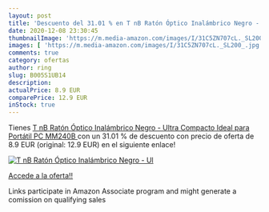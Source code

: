 ```yaml
---
layout: post
title: 'Descuento del 31.01 % en T nB Ratón Óptico Inalámbrico Negro - Ul'
date: 2020-12-08 23:30:45
thumbnailImage: 'https://m.media-amazon.com/images/I/31C5ZN707cL._SL200_.jpg'
images: [ 'https://m.media-amazon.com/images/I/31C5ZN707cL._SL200_.jpg' ]
comments: true
category: ofertas
author: ring
slug: B005S1UB14
description:
actualPrice: 8.9 EUR
comparePrice: 12.9 EUR
inStock: true
---
```


Tienes [T nB Ratón Óptico Inalámbrico Negro - Ultra Compacto  Ideal para Portátil PC  MM240B ](https://www.amazon.es/dp/B005S1UB14/?tag=tolees-21) con un 31.01 % de descuento con precio de oferta de 8.9 EUR (original: 12.9 EUR) en el siguiente enlace!

[![T nB Ratón Óptico Inalámbrico Negro - Ul](https://m.media-amazon.com/images/I/31C5ZN707cL._SL200_.jpg)](https://www.amazon.es/dp/B005S1UB14/?tag=tolees-21)

[Accede a la oferta!!](https://www.amazon.es/dp/B005S1UB14/?tag=tolees-21)

Links participate in Amazon Associate program and might generate a comission on qualifying sales


